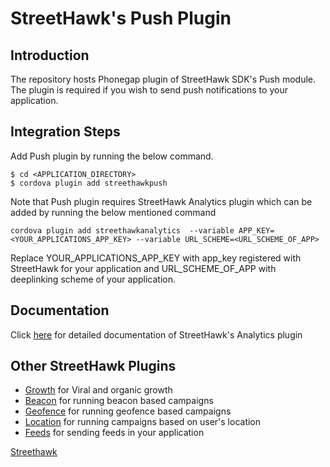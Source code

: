 # StreetHawk's Push Plugin

## Introduction
The repository hosts Phonegap plugin of StreetHawk SDK's Push module. The plugin is required if you wish to send push notifications to your application.

## Integration Steps
Add Push plugin by running the below command.
```
$ cd <APPLICATION_DIRECTORY>
$ cordova plugin add streethawkpush
```
Note that Push plugin requires StreetHawk Analytics plugin which can be added by running the below mentioned command

```
cordova plugin add streethawkanalytics  --variable APP_KEY=<YOUR_APPLICATIONS_APP_KEY> --variable URL_SCHEME=<URL_SCHEME_OF_APP>
```
Replace YOUR_APPLICATIONS_APP_KEY with app_key registered with StreetHawk for your application and URL_SCHEME_OF_APP with deeplinking scheme of your application.

## Documentation
Click [here](https://streethawk.freshdesk.com/solution/articles/5000680131) for detailed documentation of StreetHawk's Analytics plugin

## Other StreetHawk Plugins
* [Growth](https://github.com/StreetHawkSDK/PhonegapGrowth) for Viral and organic growth
* [Beacon](https://github.com/StreetHawkSDK/PhonegapBeacon) for running beacon based campaigns
* [Geofence](https://github.com/StreetHawkSDK/PhonegapGeofence) for running geofence based campaigns 
* [Location](https://github.com/StreetHawkSDK/PhonegapLocations) for running campaigns based on user's location
* [Feeds](https://github.com/StreetHawkSDK/PhonegapFeeds) for sending feeds in your application

[Streethawk](http://www.streethawk.com) 
